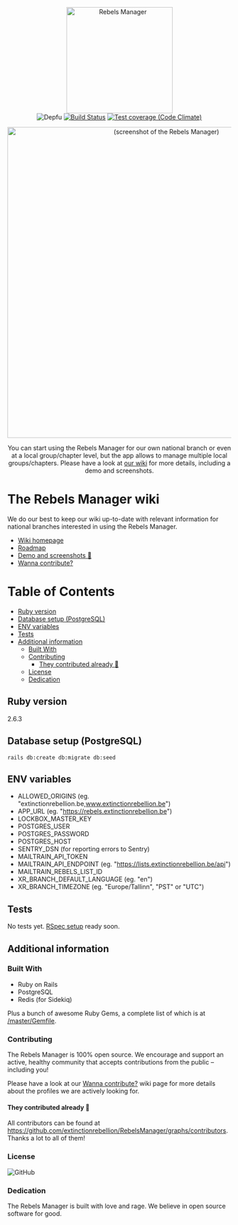 <p align="center">
  <img src="https://cloud.extinctionrebellion.be/index.php/apps/files_sharing/publicpreview/2aTae6w9SegctmQ?x=1463&y=1314&a=true&file=readme-rebels-manager.png&scalingup=0" width="239" alt="Rebels Manager">
  <br>
  <img src="https://img.shields.io/depfu/extinctionrebellion/RebelsManager" alt="Depfu">
  <a href="https://travis-ci.org/extinctionrebellion/RebelsManager"><img src="https://travis-ci.org/extinctionrebellion/RebelsManager.svg?branch=master" alt="Build Status"></a>
  <a href="https://codeclimate.com/github/extinctionrebellion/RebelsManager/test_coverage"><img src="https://api.codeclimate.com/v1/badges/0072c11011f025abdd37/test_coverage" alt="Test coverage (Code Climate)"></a>
</p>

<p align="center">
  <img src="https://cloud.extinctionrebellion.be/index.php/apps/files_sharing/publicpreview/SRXSf7rSxP92wHk?x=1463&y=1314&a=true&file=README%2520-%2520Screenshot.png&scalingup=0" width="700" alt="(screenshot of the Rebels Manager)">
</p>

<p align="center">
  You can start using the Rebels Manager for our own national branch or even at a local group/chapter level, but the app allows to manage multiple local groups/chapters. Please have a look at <a href="https://github.com/extinctionrebellion/RebelsManager/wiki">our wiki</a> for more details, including a demo and screenshots.
</p>

The Rebels Manager wiki
=======================

We do our best to keep our wiki up-to-date with relevant information for national branches interested in using the Rebels Manager.

* [Wiki homepage](https://github.com/extinctionrebellion/RebelsManager/wiki)
* [Roadmap](https://github.com/extinctionrebellion/RebelsManager/wiki/Roadmap)
* [Demo and screenshots 📸](https://github.com/extinctionrebellion/RebelsManager/wiki/Demo-and-Screenshots)
* [Wanna contribute?](https://github.com/extinctionrebellion/RebelsManager/wiki/Wanna-contribute%3F)

Table of Contents
=================
* [Ruby version](#ruby-version)
* [Database setup (PostgreSQL)](#database-setup-postgresql)
* [ENV variables](#env-variables)
* [Tests](#tests)
* [Additional information](#additional-information)
  * [Built With](#built-with)
  * [Contributing](#contributing)
    * [They contributed already <g-emoji class="g-emoji" alias="pray" fallback-src="https://github.githubassets.com/images/icons/emoji/unicode/1f64f.png">🙏</g-emoji>](#they-contributed-already-)
  * [License](#license)
  * [Dedication](#dedication)

## Ruby version

2.6.3

## Database setup (PostgreSQL)

```
rails db:create db:migrate db:seed
```

## ENV variables

- ALLOWED_ORIGINS (eg. "extinctionrebellion.be,www.extinctionrebellion.be")
- APP_URL (eg. "https://rebels.extinctionrebellion.be")
- LOCKBOX_MASTER_KEY
- POSTGRES_USER
- POSTGRES_PASSWORD
- POSTGRES_HOST
- SENTRY_DSN (for reporting errors to Sentry)
- MAILTRAIN_API_TOKEN
- MAILTRAIN_API_ENDPOINT (eg. "https://lists.extinctionrebellion.be/api")
- MAILTRAIN_REBELS_LIST_ID
- XR_BRANCH_DEFAULT_LANGUAGE (eg. "en")
- XR_BRANCH_TIMEZONE (eg. "Europe/Tallinn", "PST" or "UTC")

## Tests

No tests yet. [RSpec setup](https://github.com/extinctionrebellion/RebelsManager/issues/80) ready soon.

## Additional information

### Built With

* Ruby on Rails
* PostgreSQL
* Redis (for Sidekiq)

Plus a bunch of awesome Ruby Gems, a complete list of which is at [/master/Gemfile](https://github.com/extinctionrebellion/RebelsManager/blob/master/Gemfile).

### Contributing

The Rebels Manager is 100% open source. We encourage and support an active, healthy community that accepts contributions from the public – including you!

Please have a look at our [Wanna contribute?](https://github.com/extinctionrebellion/RebelsManager/wiki/Wanna-contribute%3F) wiki page for more details about the profiles we are actively looking for.

#### They contributed already 🙏

All contributors can be found at https://github.com/extinctionrebellion/RebelsManager/graphs/contributors. Thanks a lot to all of them!

### License

![GitHub](https://img.shields.io/github/license/extinctionrebellion/RebelsManager)

### Dedication

The Rebels Manager is built with love and rage. We believe in open source software for good.
